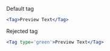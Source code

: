 Default tag
```jsx
<Tag>Preview Text</Tag>
```

Rejected tag
```jsx
<Tag type='green'>Preview Text</Tag>
```
